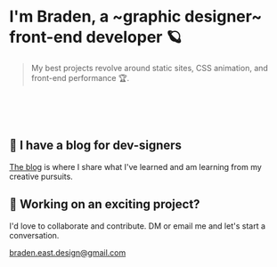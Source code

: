 <br />
<br />

# I'm Braden, a ~graphic designer~ front-end developer 🪐

> My best projects revolve around static sites, CSS animation, and front-end performance 🏆.
<br />
<br />
<br />

## 📓 I have a blog for dev-signers
[The blog](https://bradeneast.com/blog) is where I share what I've learned and am learning from my creative pursuits.

## 🚀 Working on an exciting project?
I'd love to collaborate and contribute. DM or email me and let's start a conversation.

[braden.east.design@gmail.com](mailto:braden.east.design@gmail.com)
